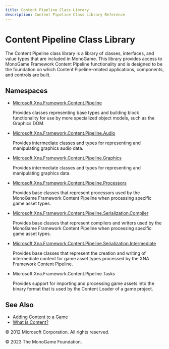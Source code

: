 ```yaml
---
title: Content Pipeline Class Library
description: Content Pipeline Class Library Reference
---
```


# Content Pipeline Class Library

The Content Pipeline class library is a library of classes, interfaces, and value types that are included in MonoGame. This library provides access to MonoGame Framework Content Pipeline functionality and is designed to be the foundation on which Content Pipeline–related applications, components, and controls are built.

## Namespaces

- [Microsoft.Xna.Framework.Content.Pipeline](https://monogame.net/api/Microsoft.Xna.Framework.Content.Pipeline.html)

    Provides classes representing base types and building block functionality for use by more specialized object models, such as the Graphics DOM.

- [Microsoft.Xna.Framework.Content.Pipeline.Audio](https://monogame.net/api/Microsoft.Xna.Framework.Content.Pipeline.Audio.html)

    Provides intermediate classes and types for representing and manipulating graphics audio data.

- [Microsoft.Xna.Framework.Content.Pipeline.Graphics](https://monogame.net/api/Microsoft.Xna.Framework.Content.Pipeline.Graphics.html)

    Provides intermediate classes and types for representing and manipulating graphics data.

- [Microsoft.Xna.Framework.Content.Pipeline.Processors](https://monogame.net/api/Microsoft.Xna.Framework.Content.Pipeline.Processors.html)

    Provides base classes that represent processors used by the MonoGame Framework Content Pipeline when processing specific game asset types.

- [Microsoft.Xna.Framework.Content.Pipeline.Serialization.Compiler](https://monogame.net/api/Microsoft.Xna.Framework.Content.Pipeline.Serialization.Compiler.html)

    Provides base classes that represent compilers and writers used by the MonoGame Framework Content Pipeline when processing specific game asset types.

- [Microsoft.Xna.Framework.Content.Pipeline.Serialization.Intermediate](https://monogame.net/api/Microsoft.Xna.Framework.Content.Pipeline.Serialization.Intermediate.html)

    Provides base classes that represent the creation and writing of intermediate content for game asset types processed by the XNA Framework Content Pipeline.

- Microsoft.Xna.Framework.Content.Pipeline.Tasks

    Provides support for importing and processing game assets into the binary format that is used by the Content Loader of a game project.

## See Also

- [Adding Content to a Game](index.md)  
- [What Is Content?](CP_Overview.md)  

© 2012 Microsoft Corporation. All rights reserved.

© 2023 The MonoGame Foundation.
